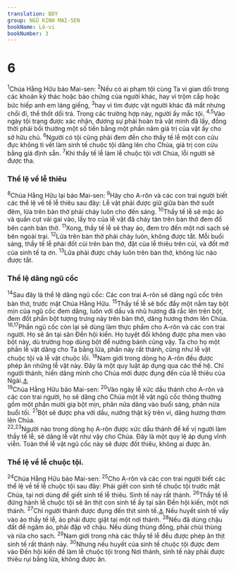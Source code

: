 ```yaml
---
translation: BDY
group: NGŨ KINH MAI-SEN
bookName: Lê-vi 
bookNumber: 3
---
```


<div class="title"><h1>6</h1></div>
<span class="verse le_6_1"><sup>1</sup>Chúa Hằng Hữu bảo Mai-sen: </span>
<span class="verse le_6_2"><sup>2</sup>Nếu có ai phạm tội cùng Ta vì gian dối trong các khoản ký thác hoặc bảo chứng của người khác, hay vì trộm cắp hoặc bức hiếp anh em láng giềng, </span>
<span class="verse le_6_3"><sup>3</sup>hay vì tìm được vật người khác đã mất nhưng chối đi, thề thốt dối trá. Trong các trường hợp này, người ấy mắc tội. </span>
<span class="verse le_6_4 le_6_5"><sup>4,5</sup>Vào ngày tội trạng được xác nhận, đương sự phải hoàn trả vật mình đã lấy, đồng thời phải bồi thường một số tiền bằng một phần năm giá trị của vật ấy cho sở hữu chủ. </span>
<span class="verse le_6_6"><sup>6</sup>Người có tội cũng phải đem đến cho thầy tế lễ một con cừu đực không tì vết làm sinh tế chuộc tội dâng lên cho Chúa, giá trị con cừu bằng giá định sẵn. </span>
<span class="verse le_6_7"><sup>7</sup>Khi thầy tế lễ làm lễ chuộc tội với Chúa, lỗi người sẽ được tha.</span>
<div class="title"><h3>Thể lệ về lễ thiêu</h3></div>
<span class="verse le_6_8"><sup>8</sup>Chúa Hằng Hữu lại bảo Mai-sen: </span>
<span class="verse le_6_9"><sup>9</sup>Hãy cho A-rôn và các con trai người biết các thể lệ về tế lễ thiêu sau đây: Lễ vật phải được giữ giữa bàn thờ suốt đêm, lửa trên bàn thờ phải cháy luôn cho đến sáng. </span>
<span class="verse le_6_10"><sup>10</sup>Thầy tế lễ sẽ mặc áo và quần cụt vải gai vào, lấy tro của lễ vật đã cháy tàn trên bàn thờ đem đổ bên cạnh bàn thờ. </span>
<span class="verse le_6_11"><sup>11</sup>Xong, thầy tế lễ sẽ thay áo, đem tro đến một nơi sạch sẽ bên ngoài trại. </span>
<span class="verse le_6_12"><sup>12</sup>Lửa trên bàn thờ phải cháy luôn, không được tắt. Mỗi buổi sáng, thầy tế lễ phải đốt củi trên bàn thờ, đặt của lễ thiêu trên củi, và đốt mỡ của sinh tế tạ ơn. </span>
<span class="verse le_6_13"><sup>13</sup>Lửa phải được cháy luôn trên bàn thờ, không lúc nào được tắt.</span>
<div class="title"><h3>Thể lệ dâng ngũ cốc</h3></div>
<span class="verse le_6_14"><sup>14</sup>Sau đây là thể lệ dâng ngũ cốc: Các con trai A-rôn sẽ dâng ngũ cốc trên bàn thờ, trước mặt Chúa Hằng Hữu. </span>
<span class="verse le_6_15"><sup>15</sup>Thầy tế lễ sẽ bốc đầy một nắm tay bột mịn của ngũ cốc đem dâng, luôn với dầu và nhũ hương đã rắc lên trên bột, đem đốt phần bột tượng trưng này trên bàn thờ, dâng hương thơm lên Chúa. </span>
<span class="verse le_6_16 le_6_17"><sup>16,17</sup>Phần ngũ cốc còn lại sẽ dùng làm thực phẩm cho A-rôn và các con trai người. Họ sẽ ăn tại sân Đền hội kiến. Họ tuyệt đối không được pha men vào bột này, dù trường họp dùng bột để nướng bánh cũng vậy. Ta cho họ một phần lễ vật dâng cho Ta bằng lửa, phần này rất thánh, cũng như lễ vật chuộc tội và lễ vật chuộc lỗi. </span>
<span class="verse le_6_18"><sup>18</sup>Nam giới trong dòng họ A-rôn đều được phép ăn những lễ vật này. Đây là một quy luật áp dụng qua các thế hệ. Chỉ người thánh, hiến dâng mình cho Chúa mới được đụng đến của lễ thiêu của Ngài.<a href="#" data-toggle="tooltip" data-placement="bottom" title="Nt ai đụng đến, sẽ nên thánh">⚓</a><br/></span>
<span class="verse le_6_19"><sup>19</sup>Chúa Hằng Hữu bảo Mai-sen: </span>
<span class="verse le_6_20"><sup>20</sup>Vào ngày lễ xức dầu thánh cho A-rôn và các con trai người, họ sẽ dâng cho Chúa một lễ vật ngũ cốc thông thường gồm một phần mười giạ bột mịn, phân nửa dâng vào buổi sáng, phân nửa buổi tối. </span>
<span class="verse le_6_21"><sup>21</sup>Bột sẽ được pha với dầu, nướng thật kỹ trên vỉ, dâng hương thơm lên Chúa.<br/></span>
<span class="verse le_6_22 le_6_23"><sup>22,23</sup>Người nào trong dòng họ A-rôn được xức dầu thánh để kế vị người làm thầy tế lễ, sẽ dâng lễ vật như vậy cho Chúa. Đây là một quy lệ áp dụng vĩnh viễn. Toàn thể lễ vật ngũ cốc này sẽ được đốt thiêu, không ai được ăn.</span>
<div class="title"><h3>Thể lệ về lễ chuộc tội.</h3></div>
<span class="verse le_6_24"><sup>24</sup>Chúa Hằng Hữu bảo Mai-sen: </span>
<span class="verse le_6_25"><sup>25</sup>Cho A-rôn và các con trai người biết các thể lệ về tế lễ chuộc tội sau đây: Phải giết con sinh tế chuộc tội trước mặt Chúa, tại nơi dùng để giết sinh tế lễ thiêu. Sinh tế này rất thánh. </span>
<span class="verse le_6_26"><sup>26</sup>Thầy tế lễ đứng hành lễ chuộc tội sẽ ăn thịt con sinh tế ấy tại sân Đền hội kiến, một nơi thánh. </span>
<span class="verse le_6_27"><sup>27</sup>Chỉ người thánh được đụng đến thịt sinh tế.<a href="#" data-toggle="tooltip" data-placement="bottom" title="Nt vật gì, người nào đụng đến thịt sẽ nên thánh">⚓</a> Nếu huyết sinh tế vấy vào áo thầy tế lễ, áo phải được giặt tại một nơi thánh. </span>
<span class="verse le_6_28"><sup>28</sup>Nếu đã dùng chậu đất để ngâm áo, phải đập vỡ chậu. Nếu dùng thùng đồng, phải chùi thùng và rửa cho sạch. </span>
<span class="verse le_6_29"><sup>29</sup>Nam giới trong nhà các thầy tế lễ đều được phép ăn thịt sinh tế rất thánh này. </span>
<span class="verse le_6_30"><sup>30</sup>Nhưng nếu huyết của sinh tế chuộc tội được đem vào Đền hội kiến để làm lễ chuộc tội trong Nơi thánh, sinh tế này phải được thiêu rụi bằng lửa, không được ăn.</span>
